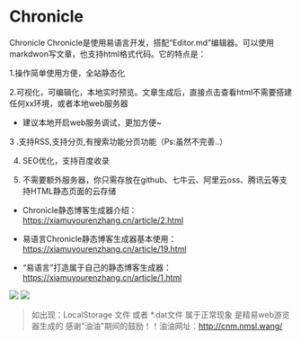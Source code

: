 # Chronicle
Chronicle
Chronicle是使用易语言开发，搭配“Editor.md”编辑器。可以使用markdwon写文章，也支持html格式代码。它的特点是：

1.操作简单使用方便，全站静态化

2.可视化，可编辑化，本地实时预览。文章生成后，直接点击查看html不需要搭建任何xx环境，或者本地web服务器

  - 建议本地开启web服务调试，更加方便~

3 .支持RSS,支持分页,有搜索功能分页功能（Ps:虽然不完善..）

4. SEO优化，支持百度收录

5. 不需要额外服务器，你只需存放在github、七牛云、阿里云oss、腾讯云等支持HTML静态页面的云存储


- Chronicle静态博客生成器介绍：https://xiamuyourenzhang.cn/article/2.html

- 易语言Chronicle静态博客生成器基本使用：https://xiamuyourenzhang.cn/article/19.html

- “易语言”打造属于自己的静态博客生成器：https://xiamuyourenzhang.cn/article/1.html

![](https://xiamuyourenzhang.cn/img/19/2020-0318-1607-33.jpg?x-oss-process=style/img)
![](https://xiamuyourenzhang.cn/img/1/2020-0216-2304-56.jpg?x-oss-process=style/img)

> 如出现：LocalStorage 文件 或者  *.dat文件 属于正常现象 是精易web游览器生成的
> 感谢"油油"期间的鼓励！！油油网址：http://cnm.nmsl.wang/

